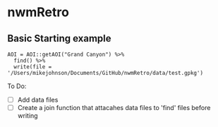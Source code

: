 # nwmRetro

## Basic Starting example

```
AOI = AOI::getAOI("Grand Canyon") %>% 
  find() %>% 
  write(file = '/Users/mikejohnson/Documents/GitHub/nwmRetro/data/test.gpkg')
```

To Do:

- [ ] Add data files
- [ ] Create a join function that attacahes data files to 'find' files before writing
